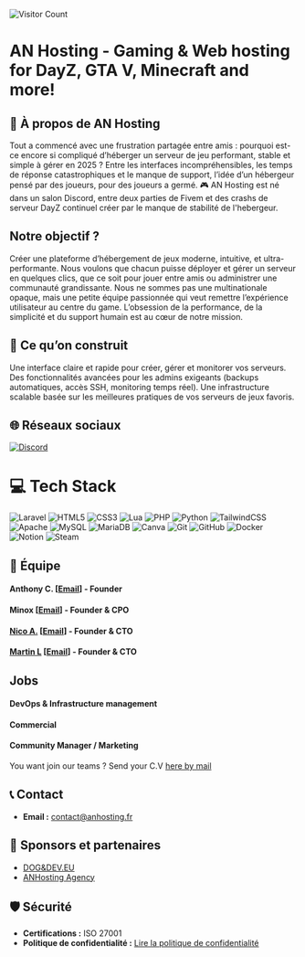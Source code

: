   ![Visitor Count](https://profile-counter.glitch.me/Nico-du-34/count.svg)

# AN Hosting - Gaming & Web hosting for DayZ, GTA V, Minecraft and more! 
  
## 💫 À propos de AN Hosting 

Tout a commencé avec une frustration partagée entre amis : pourquoi est-ce encore si compliqué d’héberger un serveur de jeu performant, stable et simple à gérer en 2025 ? Entre les interfaces incompréhensibles, les temps de réponse catastrophiques et le manque de support, l’idée d’un hébergeur pensé par des joueurs, pour des joueurs a germé.
🎮 AN Hosting est né dans un salon Discord, entre deux parties de Fivem et des crashs de serveur DayZ continuel créer par le manque de stabilité de l'hebergeur. 

## Notre objectif ?
Créer une plateforme d’hébergement de jeux moderne, intuitive, et ultra-performante. 
Nous voulons que chacun puisse déployer et gérer un serveur en quelques clics, que ce soit pour jouer entre amis ou administrer une communauté grandissante.
Nous ne sommes pas une multinationale opaque, mais une petite équipe passionnée qui veut remettre l’expérience utilisateur au centre du game. 
L’obsession de la performance, de la simplicité et du support humain est au cœur de notre mission.

## 🚀 Ce qu’on construit
Une interface claire et rapide pour créer, gérer et monitorer vos serveurs.
Des fonctionnalités avancées pour les admins exigeants (backups automatiques, accès SSH, monitoring temps réel).
Une infrastructure scalable basée sur les meilleures pratiques de vos serveurs de jeux favoris.

## 🌐 Réseaux sociaux

[![Discord](https://img.shields.io/badge/Discord-%237289DA.svg?logo=discord\&logoColor=white)](https://discord.gg/ZBYYVTsPbe)

# 💻 Tech Stack

![Laravel](https://img.shields.io/badge/laravel-%23FF2D20.svg?style=plastic\&logo=laravel\&logoColor=white)
![HTML5](https://img.shields.io/badge/html5-%23E34F26.svg?style=plastic\&logo=html5\&logoColor=white)
![CSS3](https://img.shields.io/badge/css3-%231572B6.svg?style=plastic\&logo=css3\&logoColor=white)
![Lua](https://img.shields.io/badge/lua-%232C2D72.svg?style=plastic\&logo=lua\&logoColor=white)
![PHP](https://img.shields.io/badge/php-%23777BB4.svg?style=plastic\&logo=php\&logoColor=white)
![Python](https://img.shields.io/badge/python-3670A0?style=plastic\&logo=python\&logoColor=ffdd54)
![TailwindCSS](https://img.shields.io/badge/tailwindcss-%2338B2AC.svg?style=plastic\&logo=tailwind-css\&logoColor=white)
![Apache](https://img.shields.io/badge/apache-%23D42029.svg?style=plastic\&logo=apache\&logoColor=white)
![MySQL](https://img.shields.io/badge/mysql-4479A1.svg?style=plastic\&logo=mysql\&logoColor=white)
![MariaDB](https://img.shields.io/badge/MariaDB-003545?style=plastic\&logo=mariadb\&logoColor=white)
![Canva](https://img.shields.io/badge/Canva-%2300C4CC.svg?style=plastic\&logo=Canva\&logoColor=white)
![Git](https://img.shields.io/badge/git-%23F05033.svg?style=plastic\&logo=git\&logoColor=white)
![GitHub](https://img.shields.io/badge/github-%23121011.svg?style=plastic\&logo=github\&logoColor=white)
![Docker](https://img.shields.io/badge/docker-%230db7ed.svg?style=plastic\&logo=docker\&logoColor=white)
![Notion](https://img.shields.io/badge/Notion-%23000000.svg?style=plastic\&logo=notion\&logoColor=white)
![Steam](https://img.shields.io/badge/steam-%23000000.svg?style=plastic\&logo=steam\&logoColor=white)


## 👥 Équipe
#### Anthony C. [[Email](mailto:anthony@anhosting.fr)] - Founder
#### Minox [[Email](mailto:minox@anhosting.fr)] - Founder & CPO 
#### [Nico A.](https://github.com/Nico-du-34/) [[Email](mailto:nicolas@anhosting.fr)] - Founder & CTO
#### [Martin L](https://github.com/martin-lechene/) [[Email](mailto:martin@anhosting.fr)] - Founder & CTO 

## Jobs 
#### DevOps & Infrastructure management
#### Commercial
#### Community Manager / Marketing
You want join our teams ? Send your C.V [here by mail](mailto:contact@anhosting.fr) 

## 📞 Contact

* **Email :** [contact@anhosting.fr](mailto:contact@anhosting.fr)

## 🤝 Sponsors et partenaires

- [DOG&DEV.EU](https://doganddev.eu)
- [ANHosting Agency](https://agence.anhosting.fr)

## 🛡️ Sécurité

* **Certifications :** ISO 27001
* **Politique de confidentialité :** [Lire la politique de confidentialité](#cgu)

